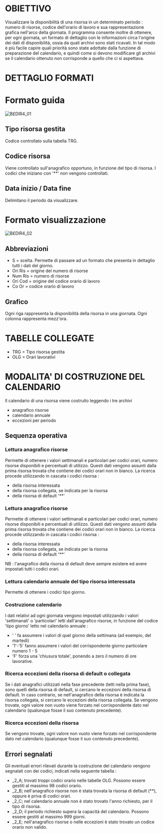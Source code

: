 # OBIETTIVO
Visualizzare la disponibilità di una risorsa in un determinato periodo :  numero di risorse, codice dell'orario di lavoro e sua rappresentazione grafica nell'arco della giornata.
Il programma consente inoltre di ottenere, per ogni giornata, un formato di dettaglio con le informazioni circa l'origine dei dati di disponibilità, ossia da quali archivi sono stati ricavati.
In tal modo è più facile capire quali priorità sono state adottate dalla funzione di preparazione del calendario, e quindi come si devono modificare gli archivi se il calendario ottenuto non corrisponde a quello che ci si aspettava.
# DETTAGLIO FORMATI
# Formato guida

![B£DIR4_01](http://localhost:3000/immagini/MBDOC_OGG-P_B£DIR4/BXDIR4_01.png)
## Tipo risorsa gestita
Codice controllato sulla tabella TRG.
## Codice risorsa
Viene controllato sull'anagrafico opportuno, in funzione del tipo di risorsa. I codici che iniziano con '**' non vengono controllati.
## Data inizio / Data fine
Delimitano il periodo da visualizzare.
# Formato visualizzazione

![B£DIR4_02](http://localhost:3000/immagini/MBDOC_OGG-P_B£DIR4/BXDIR4_02.png)
## Abbreviazioni

- S = scelta. Permette di passare ad un formato che presenta in dettaglio tutti i dati del giorno.
- Ori Ris = origine del numero di risorse
- Num Ris = numero di risorse
- Ori Cod = origine del codice orario di lavoro
- Co Or = codice orario di lavoro


## Grafico
Ogni riga rappresenta la disponibilità della risorsa in una giornata. Ogni colonna rappresenta mezz'ora.
# TABELLE COLLEGATE

- TRG  =    Tipo risorsa gestita
- OLG  =    Orari lavorativi

# MODALITA' DI COSTRUZIONE DEL CALENDARIO
Il calendario di una risorsa viene costruito leggendo i tre archivi

- anagrafico risorse
- calendario annuale
- eccezioni per periodo


## Sequenza operativa
### Lettura anagrafico risorse
Permette di ottenere i valori settimanali e particolari per codici orari, numero risorse disponibili e percentuali di utilizzo. Questi dati vengono assunti dalla prima risorsa trovata che contiene dei codici orari non in bianco. La ricerca procede utilizzando in cascata i codici risorsa : 

- della risorsa interessata
- della risorsa collegata, se indicata per la risorsa
- della risorsa di default '**'

### Lettura anagrafico risorse
Permette di ottenere i valori settimanali e particolari per codici orari, numero risorse disponibili e percentuali di utilizzo. Questi dati vengono assunti dalla prima risorsa trovata che contiene dei codici orari non in bianco. La ricerca procede utilizzando in cascata i codici risorsa : 

- della risorsa interessata
- della risorsa collegata, se indicata per la risorsa
- della risorsa di default '**'

NB :  l'anagrafico della risorsa di default deve sempre esistere ed avere impostati tutti i codici orari.

### Lettura calendario annuale del tipo risorsa interessata
Permette di ottenere i codici tipo giorno.
### Costruzione calendario
I dati relativi ad ogni giornata vengono impostati utilizzando i valori 'settimanali' o 'particolari' letti dall'anagrafico risorse, in funzione del codice 'tipo giorno' letto nel calendario annuale : 

- ' ' fa assumere i valori di quel giorno della settimana (ad esempio, del martedì)
- '1'-'5' fanno assumere i valori del corrispondente giorno particolare numero 1 - 5
- 'F' forza una 'chiusura totale', ponendo a zero il numero di ore lavorative.


### Ricerca eccezioni della risorsa di default o collegata
Se i dati anagrafici utilizzati nella fase precedente (letti nella prima fase), sono quelli della risorsa di default, si cercano le eccezioni della risorsa di default. In caso contrario, se nell'anagrafico della risorsa è indicata la risorsa collegata, si cercano le eccezioni della risorsa collegata.
Se vengono trovate, ogni valore non vuoto viene forzato nel corrispondente dato nel calendario (qualunque fosse il suo contenuto precedente).
### Ricerca eccezioni della risorsa
Se vengono trovate, ogni valore non vuoto viene forzato nel corrispondente dato nel calendario (qualunque fosse il suo contenuto precedente).
## Errori segnalati
Gli eventuali errori rilevati durante la costruzione del calendario vengono segnalati con dei codici, indicati nella seguente tabella : 

 - _2_A; trovati troppi codici orario nelle tabelle OLG. Possono essere gestiti al massimo 98 codici orario.
 - _2_B; nell'anagrafico risorse non è stata trovata la risorsa di default (**), oppure è priva di codici orari.
 - _2_C; nel calendario annuale non è stato trovato l'anno richiesto, per il tipo di risorsa.
 - _2_D; il periodo richiesto supera la capacità del calendario. Possono essere gestiti al massimo 999 giorni.
 - _2_E; nell'anagrafico risorse o nelle eccezioni è stato trovato un codice orario non valido.

